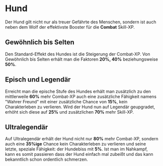 # Hund

Der Hund gilt nicht nur als treuer Gefährte des Menschen, sondern ist auch neben dem Wolf der effektivste Booster für die **Combat** Skill-XP.

## Gewöhnlich bis Selten

Den Standard-Effekt des Hundes ist die Steigerung der Combat-XP. Von Gewöhnlich bis Selten erhält man die Faktoren **20%, 40%** beziehungsweise **50%**.

## Episch und Legendär

Erreicht man die epische Stufe des Hundes erhält man zusätzlich zu den mittlerweile **60%** mehr Combat-XP auch eine zusätzliche Fähigkeit namens "Wahrer Freund" mit einer zusätzliche Chance von **15%**, kein Charakterleben zu verlieren. Wird der Hund nun auf Legendär geupgradet, erhöht sich diese auf **25%** und zusätzlichen **70%** mehr Skill-XP.

## Ultralegendär

Auf Ultralegendär erhält der Hund nicht nur **80%** mehr Combat-XP, sondern auch eine **35%ige** Chance kein Charakterleben zu verlieren und seine letzte, speziale Fähigkeit: der Hundebiss mit **5%**. Ist man im Nahkampf, kann es somit passieren dass der Hund einfach mal zubeißt und das kann bekanntlich schon ordentlich schmerzen.